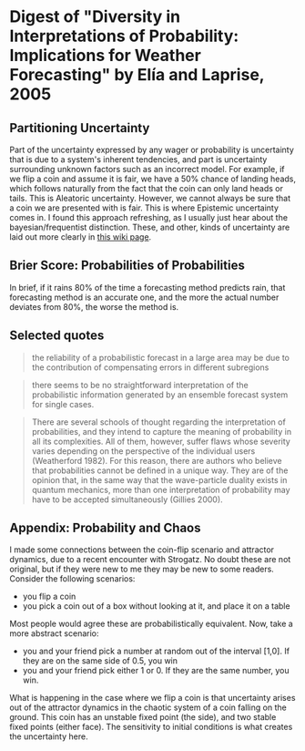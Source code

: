 # Digest of "Diversity in Interpretations of Probability: Implications for Weather Forecasting" by Elía and Laprise, 2005

## Partitioning Uncertainty
Part of the uncertainty expressed by any wager or probability is uncertainty that is due to a system's inherent tendencies, and part is uncertainty surrounding unknown factors such as an incorrect model. 
For example, if we flip a coin and assume it is fair, we have a 50% chance of landing heads, which follows naturally from the fact that the coin can only land heads or tails.
This is Aleatoric uncertainty.
However, we cannot always be sure that a coin we are presented with is fair. 
This is where Epistemic uncertainty comes in.
I found this approach refreshing, as I usually just hear about the bayesian/frequentist distinction.
These, and other, kinds of uncertainty are laid out more clearly in [this wiki page](https://en.wikipedia.org/wiki/Uncertainty_quantification).

## Brier Score: Probabilities of Probabilities

In brief, if it rains 80% of the time a forecasting method predicts rain, that forecasting method is an accurate one, and the more the actual number deviates from 80%, the worse the method is.

## Selected quotes

> the reliability of a probabilistic forecast in a large area may be due to the contribution of compensating errors in different subregions

> there seems to be no straightforward interpretation of the probabilistic  information generated by an ensemble forecast system  for single cases.

> There  are  several  schools  of  thought  regarding  the  interpretation of probabilities, and they intend to capture the meaning of probability in all its complexities.
> All of them, however, suffer flaws whose severity varies  depending  on  the  perspective  of  the  individual  users  (Weatherford 1982).
> For this reason, there are authors  who  believe  that  probabilities  cannot  be  defined  in  a  unique way.
> They are of the opinion that, in the same  way  that  the  wave-particle  duality  exists  in  quantum  mechanics, more than one interpretation of probability  may have to be accepted simultaneously (Gillies 2000).

## Appendix: Probability and Chaos
I made some connections between the coin-flip scenario and attractor dynamics, due to a recent encounter with Strogatz. No doubt these are not original, but if they were new to me they may be new to some readers.
Consider the following scenarios:

- you flip a coin
- you pick a coin out of a box without looking at it, and place it on a table

Most people would agree these are probabilistically equivalent.
Now, take a more abstract scenario:

- you and your friend pick a number at random out of the interval [1,0]. If they are on the same side of 0.5, you win
- you and your friend pick either 1 or 0. If they are the same number, you win.

What is happening in the case where we flip a coin is that uncertainty arises out of the attractor dynamics in the chaotic system of a coin falling on the ground. 
This coin has an unstable fixed point (the side), and two stable fixed points (either face).
The sensitivity to initial conditions is what creates the uncertainty here.

